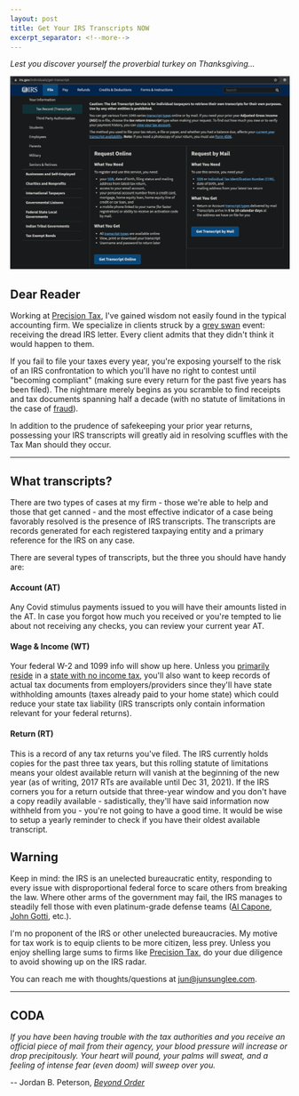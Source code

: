 ```yaml
---
layout: post
title: Get Your IRS Transcripts NOW
excerpt_separator: <!--more-->
---
```


_Lest you discover yourself the proverbial turkey on Thanksgiving..._

[![IRS Transcripts](../images/IRS-transcript.png "IRS Transcript Portal")](https://junsunglee.com/Get-Your-IRS-Transcripts-NOW/)

<!--more-->

## Dear Reader

Working at [Precision Tax](https://www.precisiontax.com), I've gained wisdom not easily found in the typical accounting firm. We specialize in clients struck by a [grey swan](https://www.investopedia.com/terms/g/grey-swan.asp#:~:text=Grey%20swan%20is%20a%20term,low%20perceived%20likelihood%20of%20happening) event: receiving the dread IRS letter. Every client admits that they didn't think it would happen to them.

If you fail to file your taxes every year, you're exposing yourself to the risk of an IRS confrontation to which you'll have no right to contest until "becoming compliant" (making sure every return for the past five years has been filed). The nightmare merely begins as you scramble to find receipts and tax documents spanning half a decade (with no statute of limitations in the case of [fraud](https://www.investopedia.com/terms/t/tax-fraud.asp#:~:text=Tax%20fraud%20essentially%20entails%20cheating,number%3B%20and%20not%20reporting%20income)).

In addition to the prudence of safekeeping your prior year returns, possessing your IRS transcripts will greatly aid in resolving scuffles with the Tax Man should they occur.

---

## What transcripts?

There are two types of cases at my firm - those we're able to help and those that get canned - and the most effective indicator of a case being favorably resolved is the presence of IRS transcripts. The transcripts are records generated for each registered taxpaying entity and a primary reference for the IRS on any case.

There are several types of transcripts, but the three you should have handy are:

#### Account (AT)

Any Covid stimulus payments issued to you will have their amounts listed in the AT. In case you forgot how much you received or you're tempted to lie about not receiving any checks, you can review your current year AT.

#### Wage & Income (WT)

Your federal W-2 and 1099 info will show up here. Unless you [primarily reside](https://www.investopedia.com/terms/p/principalresidence.asp) in a [state with no income tax](https://www.investopedia.com/financial-edge/0210/7-states-with-no-income-tax.aspx), you'll also want to keep records of actual tax documents from employers/providers since they'll have state withholding amounts (taxes already paid to your home state) which could reduce your state tax liability (IRS transcripts only contain information relevant for your federal returns).

#### Return (RT)

This is a record of any tax returns you've filed. The IRS currently holds copies for the past three tax years, but this rolling statute of limitations means your oldest available return will vanish at the beginning of the new year (as of writing, 2017 RTs are available until Dec 31, 2021). If the IRS corners you for a return outside that three-year window and you don't have a copy readily available - sadistically, they'll have said information now withheld from you - you're not going to have a good time. It would be wise to setup a yearly reminder to check if you have their oldest available transcript.

## Warning

Keep in mind: the IRS is an unelected bureaucratic entity, responding to every issue with disproportional federal force to scare others from breaking the law. Where other arms of the government may fail, the IRS manages to steadily fell those with even platinum-grade defense teams ([Al Capone](https://en.wikipedia.org/wiki/Al_Capone#Tax_evasion), [John Gotti](https://en.wikipedia.org/wiki/John_Gotti#1992_conviction), etc.).

I'm no proponent of the IRS or other unelected bureaucracies. My motive for tax work is to equip clients to be more citizen, less prey. Unless you enjoy shelling large sums to firms like [Precision Tax](https://www.precisiontax.com), do your due diligence to avoid showing up on the IRS radar.

You can reach me with thoughts/questions at <jun@junsunglee.com>.

---

## CODA

_If you have been having trouble with the tax authorities and you receive an official piece of mail from their agency, your blood pressure will increase or drop precipitously. Your heart will pound, your palms will sweat, and a feeling of intense fear (even doom) will sweep over you._

-- Jordan B. Peterson, [_Beyond Order_](https://www.amazon.com/Beyond-Order-More-Rules-Life/dp/0593084640)
